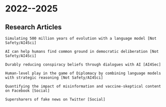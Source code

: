 # 2022--2025
## Research Articles

    Simulating 500 million years of evolution with a language model [Not Safety/AI4Sci]

    AI can help humans find common ground in democratic deliberation [Not Safety/AI4Sci]

    Durably reducing conspiracy beliefs through dialogues with AI [AI4Sec]

    Human-level play in the game of Diplomacy by combining language models with strategic reasoning [Not Safety/AI4Sci]

    Quantifying the impact of misinformation and vaccine-skeptical content on Facebook [Social]

    Supersharers of fake news on Twitter [Social]

